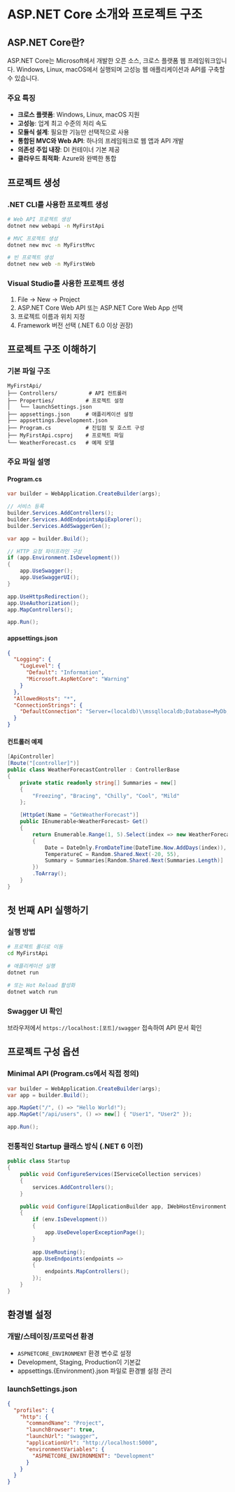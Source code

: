 # ASP.NET Core 소개와 프로젝트 구조

## ASP.NET Core란?

ASP.NET Core는 Microsoft에서 개발한 오픈 소스, 크로스 플랫폼 웹 프레임워크입니다. Windows, Linux, macOS에서 실행되며 고성능 웹 애플리케이션과 API를 구축할 수 있습니다.

### 주요 특징
- **크로스 플랫폼**: Windows, Linux, macOS 지원
- **고성능**: 업계 최고 수준의 처리 속도
- **모듈식 설계**: 필요한 기능만 선택적으로 사용
- **통합된 MVC와 Web API**: 하나의 프레임워크로 웹 앱과 API 개발
- **의존성 주입 내장**: DI 컨테이너 기본 제공
- **클라우드 최적화**: Azure와 완벽한 통합

## 프로젝트 생성

### .NET CLI를 사용한 프로젝트 생성
```bash
# Web API 프로젝트 생성
dotnet new webapi -n MyFirstApi

# MVC 프로젝트 생성
dotnet new mvc -n MyFirstMvc

# 빈 프로젝트 생성
dotnet new web -n MyFirstWeb
```

### Visual Studio를 사용한 프로젝트 생성
1. File → New → Project
2. ASP.NET Core Web API 또는 ASP.NET Core Web App 선택
3. 프로젝트 이름과 위치 지정
4. Framework 버전 선택 (.NET 6.0 이상 권장)

## 프로젝트 구조 이해하기

### 기본 파일 구조
```
MyFirstApi/
├── Controllers/          # API 컨트롤러
├── Properties/          # 프로젝트 설정
│   └── launchSettings.json
├── appsettings.json     # 애플리케이션 설정
├── appsettings.Development.json
├── Program.cs           # 진입점 및 호스트 구성
├── MyFirstApi.csproj    # 프로젝트 파일
└── WeatherForecast.cs   # 예제 모델
```

### 주요 파일 설명

#### Program.cs
```csharp
var builder = WebApplication.CreateBuilder(args);

// 서비스 등록
builder.Services.AddControllers();
builder.Services.AddEndpointsApiExplorer();
builder.Services.AddSwaggerGen();

var app = builder.Build();

// HTTP 요청 파이프라인 구성
if (app.Environment.IsDevelopment())
{
    app.UseSwagger();
    app.UseSwaggerUI();
}

app.UseHttpsRedirection();
app.UseAuthorization();
app.MapControllers();

app.Run();
```

#### appsettings.json
```json
{
  "Logging": {
    "LogLevel": {
      "Default": "Information",
      "Microsoft.AspNetCore": "Warning"
    }
  },
  "AllowedHosts": "*",
  "ConnectionStrings": {
    "DefaultConnection": "Server=(localdb)\\mssqllocaldb;Database=MyDb;Trusted_Connection=True;"
  }
}
```

#### 컨트롤러 예제
```csharp
[ApiController]
[Route("[controller]")]
public class WeatherForecastController : ControllerBase
{
    private static readonly string[] Summaries = new[]
    {
        "Freezing", "Bracing", "Chilly", "Cool", "Mild"
    };

    [HttpGet(Name = "GetWeatherForecast")]
    public IEnumerable<WeatherForecast> Get()
    {
        return Enumerable.Range(1, 5).Select(index => new WeatherForecast
        {
            Date = DateOnly.FromDateTime(DateTime.Now.AddDays(index)),
            TemperatureC = Random.Shared.Next(-20, 55),
            Summary = Summaries[Random.Shared.Next(Summaries.Length)]
        })
        .ToArray();
    }
}
```

## 첫 번째 API 실행하기

### 실행 방법
```bash
# 프로젝트 폴더로 이동
cd MyFirstApi

# 애플리케이션 실행
dotnet run

# 또는 Hot Reload 활성화
dotnet watch run
```

### Swagger UI 확인
브라우저에서 `https://localhost:[포트]/swagger` 접속하여 API 문서 확인

## 프로젝트 구성 옵션

### Minimal API (Program.cs에서 직접 정의)
```csharp
var builder = WebApplication.CreateBuilder(args);
var app = builder.Build();

app.MapGet("/", () => "Hello World!");
app.MapGet("/api/users", () => new[] { "User1", "User2" });

app.Run();
```

### 전통적인 Startup 클래스 방식 (.NET 6 이전)
```csharp
public class Startup
{
    public void ConfigureServices(IServiceCollection services)
    {
        services.AddControllers();
    }

    public void Configure(IApplicationBuilder app, IWebHostEnvironment env)
    {
        if (env.IsDevelopment())
        {
            app.UseDeveloperExceptionPage();
        }
        
        app.UseRouting();
        app.UseEndpoints(endpoints =>
        {
            endpoints.MapControllers();
        });
    }
}
```

## 환경별 설정

### 개발/스테이징/프로덕션 환경
- `ASPNETCORE_ENVIRONMENT` 환경 변수로 설정
- Development, Staging, Production이 기본값
- appsettings.{Environment}.json 파일로 환경별 설정 관리

### launchSettings.json
```json
{
  "profiles": {
    "http": {
      "commandName": "Project",
      "launchBrowser": true,
      "launchUrl": "swagger",
      "applicationUrl": "http://localhost:5000",
      "environmentVariables": {
        "ASPNETCORE_ENVIRONMENT": "Development"
      }
    }
  }
}
```


